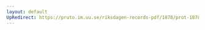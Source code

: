 ```yaml
---
layout: default
UpRedirect: https://pruto.im.uu.se/riksdagen-records-pdf/1878/prot-1878--fk--021/prot-1878--fk--021_032.pdf
---
```

